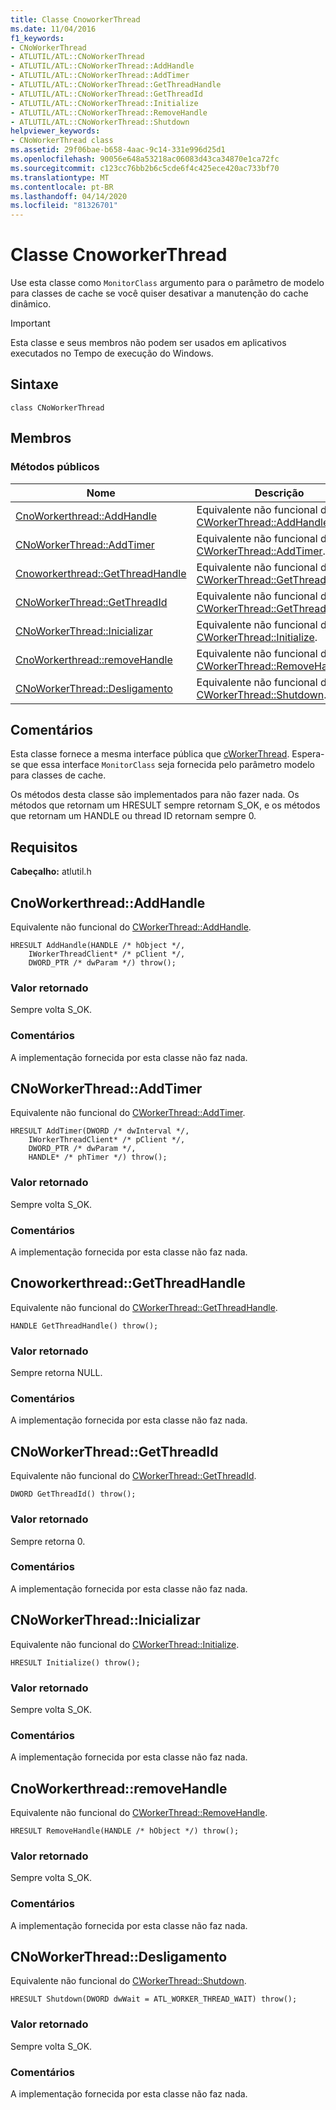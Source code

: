 ```yaml
---
title: Classe CnoworkerThread
ms.date: 11/04/2016
f1_keywords:
- CNoWorkerThread
- ATLUTIL/ATL::CNoWorkerThread
- ATLUTIL/ATL::CNoWorkerThread::AddHandle
- ATLUTIL/ATL::CNoWorkerThread::AddTimer
- ATLUTIL/ATL::CNoWorkerThread::GetThreadHandle
- ATLUTIL/ATL::CNoWorkerThread::GetThreadId
- ATLUTIL/ATL::CNoWorkerThread::Initialize
- ATLUTIL/ATL::CNoWorkerThread::RemoveHandle
- ATLUTIL/ATL::CNoWorkerThread::Shutdown
helpviewer_keywords:
- CNoWorkerThread class
ms.assetid: 29f06bae-b658-4aac-9c14-331e996d25d1
ms.openlocfilehash: 90056e648a53218ac06083d43ca34870e1ca72fc
ms.sourcegitcommit: c123cc76bb2b6c5cde6f4c425ece420ac733bf70
ms.translationtype: MT
ms.contentlocale: pt-BR
ms.lasthandoff: 04/14/2020
ms.locfileid: "81326701"
---
```

# <a name="cnoworkerthread-class"></a>Classe CnoworkerThread

Use esta classe como `MonitorClass` argumento para o parâmetro de modelo para classes de cache se você quiser desativar a manutenção do cache dinâmico.

> [!IMPORTANT]
> Esta classe e seus membros não podem ser usados em aplicativos executados no Tempo de execução do Windows.

## <a name="syntax"></a>Sintaxe

```
class CNoWorkerThread
```

## <a name="members"></a>Membros

### <a name="public-methods"></a>Métodos públicos

|Nome|Descrição|
|----------|-----------------|
|[CnoWorkerthread::AddHandle](#addhandle)|Equivalente não funcional do [CWorkerThread::AddHandle](../../atl/reference/cworkerthread-class.md#addhandle).|
|[CNoWorkerThread::AddTimer](#addtimer)|Equivalente não funcional do [CWorkerThread::AddTimer](../../atl/reference/cworkerthread-class.md#addtimer).|
|[Cnoworkerthread::GetThreadHandle](#getthreadhandle)|Equivalente não funcional do [CWorkerThread::GetThreadHandle](../../atl/reference/cworkerthread-class.md#getthreadhandle).|
|[CNoWorkerThread::GetThreadId](#getthreadid)|Equivalente não funcional do [CWorkerThread::GetThreadId](../../atl/reference/cworkerthread-class.md#getthreadid).|
|[CNoWorkerThread::Inicializar](#initialize)|Equivalente não funcional do [CWorkerThread::Initialize](../../atl/reference/cworkerthread-class.md#initialize).|
|[CnoWorkerthread::removeHandle](#removehandle)|Equivalente não funcional do [CWorkerThread::RemoveHandle](../../atl/reference/cworkerthread-class.md#removehandle).|
|[CNoWorkerThread::Desligamento](#shutdown)|Equivalente não funcional do [CWorkerThread::Shutdown](../../atl/reference/cworkerthread-class.md#shutdown).|

## <a name="remarks"></a>Comentários

Esta classe fornece a mesma interface pública que [cWorkerThread](../../atl/reference/cworkerthread-class.md). Espera-se que essa interface `MonitorClass` seja fornecida pelo parâmetro modelo para classes de cache.

Os métodos desta classe são implementados para não fazer nada. Os métodos que retornam um HRESULT sempre retornam S_OK, e os métodos que retornam um HANDLE ou thread ID retornam sempre 0.

## <a name="requirements"></a>Requisitos

**Cabeçalho:** atlutil.h

## <a name="cnoworkerthreadaddhandle"></a><a name="addhandle"></a>CnoWorkerthread::AddHandle

Equivalente não funcional do [CWorkerThread::AddHandle](../../atl/reference/cworkerthread-class.md#addhandle).

```
HRESULT AddHandle(HANDLE /* hObject */,
    IWorkerThreadClient* /* pClient */,
    DWORD_PTR /* dwParam */) throw();
```

### <a name="return-value"></a>Valor retornado

Sempre volta S_OK.

### <a name="remarks"></a>Comentários

A implementação fornecida por esta classe não faz nada.

## <a name="cnoworkerthreadaddtimer"></a><a name="addtimer"></a>CNoWorkerThread::AddTimer

Equivalente não funcional do [CWorkerThread::AddTimer](../../atl/reference/cworkerthread-class.md#addtimer).

```
HRESULT AddTimer(DWORD /* dwInterval */,
    IWorkerThreadClient* /* pClient */,
    DWORD_PTR /* dwParam */,
    HANDLE* /* phTimer */) throw();
```

### <a name="return-value"></a>Valor retornado

Sempre volta S_OK.

### <a name="remarks"></a>Comentários

A implementação fornecida por esta classe não faz nada.

## <a name="cnoworkerthreadgetthreadhandle"></a><a name="getthreadhandle"></a>Cnoworkerthread::GetThreadHandle

Equivalente não funcional do [CWorkerThread::GetThreadHandle](../../atl/reference/cworkerthread-class.md#getthreadhandle).

```
HANDLE GetThreadHandle() throw();
```

### <a name="return-value"></a>Valor retornado

Sempre retorna NULL.

### <a name="remarks"></a>Comentários

A implementação fornecida por esta classe não faz nada.

## <a name="cnoworkerthreadgetthreadid"></a><a name="getthreadid"></a>CNoWorkerThread::GetThreadId

Equivalente não funcional do [CWorkerThread::GetThreadId](../../atl/reference/cworkerthread-class.md#getthreadid).

```
DWORD GetThreadId() throw();
```

### <a name="return-value"></a>Valor retornado

Sempre retorna 0.

### <a name="remarks"></a>Comentários

A implementação fornecida por esta classe não faz nada.

## <a name="cnoworkerthreadinitialize"></a><a name="initialize"></a>CNoWorkerThread::Inicializar

Equivalente não funcional do [CWorkerThread::Initialize](../../atl/reference/cworkerthread-class.md#initialize).

```
HRESULT Initialize() throw();
```

### <a name="return-value"></a>Valor retornado

Sempre volta S_OK.

### <a name="remarks"></a>Comentários

A implementação fornecida por esta classe não faz nada.

## <a name="cnoworkerthreadremovehandle"></a><a name="removehandle"></a>CnoWorkerthread::removeHandle

Equivalente não funcional do [CWorkerThread::RemoveHandle](../../atl/reference/cworkerthread-class.md#removehandle).

```
HRESULT RemoveHandle(HANDLE /* hObject */) throw();
```

### <a name="return-value"></a>Valor retornado

Sempre volta S_OK.

### <a name="remarks"></a>Comentários

A implementação fornecida por esta classe não faz nada.

## <a name="cnoworkerthreadshutdown"></a><a name="shutdown"></a>CNoWorkerThread::Desligamento

Equivalente não funcional do [CWorkerThread::Shutdown](../../atl/reference/cworkerthread-class.md#shutdown).

```
HRESULT Shutdown(DWORD dwWait = ATL_WORKER_THREAD_WAIT) throw();
```

### <a name="return-value"></a>Valor retornado

Sempre volta S_OK.

### <a name="remarks"></a>Comentários

A implementação fornecida por esta classe não faz nada.
